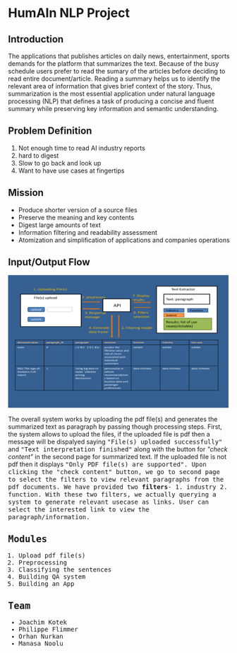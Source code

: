 # HumAIn NLP Project

## Introduction

The applications that publishes articles on daily news, entertainment, sports demands for the platform that summarizes the text. Because of the busy schedule users prefer to read the sumary of the articles before deciding to read entire document/article. Reading a summary helps us to identify the relevant area of information that gives brief context of the story. Thus, summarization is the most essential application under natural language processing (NLP) that defines a task of producing a concise and fluent summary while preserving key information and semantic understanding.

## Problem Definition
1. Not enough time to read AI industry reports
2. hard to digest
3. Slow to go back and look up
4. Want to have use cases at fingertips

## Mission
* Produce shorter version of a source files 
* Preserve the meaning and key contents
* Digest large amounts of text
* Information filtering and readability assessment
* Atomization and simplification of applications and companies operations

## Input/Output Flow
<img src="https://github.com/jotwo/humain-nlp-project/blob/manasa2/humain-nlp-project-jo/src/HumAInFlowDiagram.jpg" alt="alt text" width=500 height=300>

The overall system works by uploading the pdf file(s) and generates the summarized text as paragraph by passing though processing steps. First, the system allows to upload the files, if the uploaded file is pdf then a message will be dispalyed saying <tt>"File(s) uploaded successfully"</tt> and <tt>"Text interpretation finished"</tt> along with the button for <i>"check content"</i> in the second page for summarized text. If the uploaded file is not pdf then it displays <tt>"Only PDF file(s) are supported"<tt>. Upon clicking the "check content" button, we go to second page to select the filters to view relevant paragraphs from the pdf documents. We have provided two **filters**- 1. industry 2. function. With these two filters, we actually querying a system to generate relevant usecase as links. User can select the interested link to view the paragraph/information. 

## Modules
1. Upload pdf file(s)
2. Preprocessing
3. Classifying the sentences
4. Building QA system
5. Building an App

## Team
* Joachim Kotek
* Philippe Flimmer
* Orhan Nurkan
* Manasa Noolu







